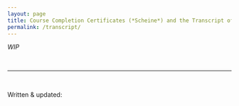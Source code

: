 ```yaml
---
layout: page
title: Course Completion Certificates (*Scheine*) and the Transcript of Record
permalink: /transcript/
---
```


*WIP*

<br>

---
<br>

Written & updated: 
